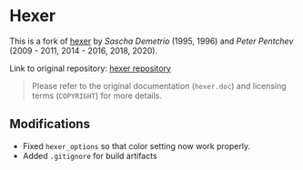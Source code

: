 # Hexer

This is a fork of [hexer](https://devel.ringlet.net/editors/hexer) by _Sascha Demetrio_ (1995, 1996) and _Peter Pentchev_ (2009 - 2011, 2014 - 2016, 2018, 2020).

Link to original repository: [hexer repository](https://gitlab.com/hexer/hexer)

> Please refer to the original documentation (`hexer.doc`) and licensing terms (`COPYRIGHT`) for more details.

## Modifications

- Fixed `hexer_options` so that color setting now work properly.
- Added `.gitignore` for build artifacts
